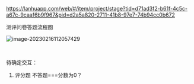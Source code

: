https://lanhuapp.com/web/#/item/project/stage?tid=d71ad3f2-b61f-4c5c-a67c-9caaf6b9f967&pid=d2a5a820-2711-41b8-97e7-74b94cc0b672

测评问卷答题流程图

![image-20230216112057429](D:\document\2023年\开发任务\民主测评2023年\image-20230216112057429.png)

​								

待确定交互：

1. 评分题  不答题===分数为0？